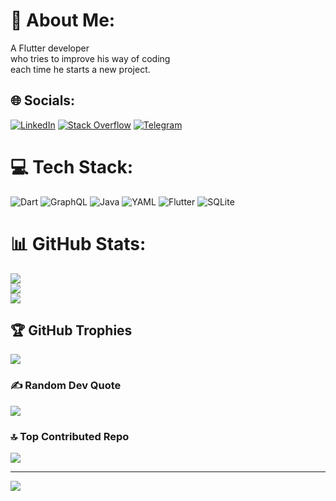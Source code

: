 # 💫 About Me:
A Flutter developer <br>who tries to improve his way of coding<br>each time he starts a new project.


## 🌐 Socials:
[![LinkedIn](https://img.shields.io/badge/LinkedIn-%230077B5.svg?logo=linkedin&logoColor=white)](https://www.linkedin.com/in/mohsen-zahabipour-693171244) [![Stack Overflow](https://img.shields.io/badge/-Stackoverflow-FE7A16?logo=stack-overflow&logoColor=white)](https://stackoverflow.com/users/MohsenZ) [![Telegram](https://img.shields.io/badge/LinkedIn-%230077B5.svg?logo=linkedin&logoColor=white)]([https://www.linkedin.com/in/mohsen-zahabipour-693171244](https://t.me/mohsinzahabi))

# 💻 Tech Stack:
![Dart](https://img.shields.io/badge/dart-%230175C2.svg?style=for-the-badge&logo=dart&logoColor=white) ![GraphQL](https://img.shields.io/badge/-GraphQL-E10098?style=for-the-badge&logo=graphql&logoColor=white) ![Java](https://img.shields.io/badge/java-%23ED8B00.svg?style=for-the-badge&logo=openjdk&logoColor=white) ![YAML](https://img.shields.io/badge/yaml-%23ffffff.svg?style=for-the-badge&logo=yaml&logoColor=151515) ![Flutter](https://img.shields.io/badge/Flutter-%2302569B.svg?style=for-the-badge&logo=Flutter&logoColor=white) ![SQLite](https://img.shields.io/badge/sqlite-%2307405e.svg?style=for-the-badge&logo=sqlite&logoColor=white)
# 📊 GitHub Stats:
![](https://github-readme-stats.vercel.app/api?username=mohsenzahab&theme=shadow_blue&hide_border=false&include_all_commits=true&count_private=true)<br/>
![](https://github-readme-streak-stats.herokuapp.com/?user=mohsenzahab&theme=shadow_blue&hide_border=false)<br/>
![](https://github-readme-stats.vercel.app/api/top-langs/?username=mohsenzahab&theme=shadow_blue&hide_border=false&include_all_commits=true&count_private=true&layout=compact)

## 🏆 GitHub Trophies
![](https://github-profile-trophy.vercel.app/?username=mohsenzahab&theme=radical&no-frame=false&no-bg=false&margin-w=4)

### ✍️ Random Dev Quote
![](https://quotes-github-readme.vercel.app/api?type=horizontal&theme=radical)

### 🔝 Top Contributed Repo
![](https://github-contributor-stats.vercel.app/api?username=mohsenzahab&limit=5&theme=shadow_blue&combine_all_yearly_contributions=true)

---
[![](https://visitcount.itsvg.in/api?id=mohsenzahab&icon=10&color=13)](https://visitcount.itsvg.in)

<!-- Proudly created with GPRM ( https://gprm.itsvg.in ) -->

